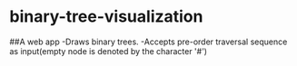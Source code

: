 # binary-tree-visualization
##A web app
-Draws binary trees.
-Accepts pre-order traversal sequence as input(empty node is denoted by the character '#')

